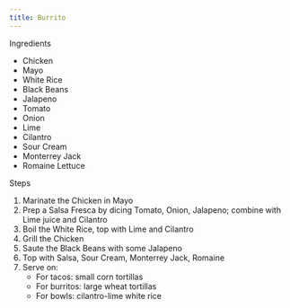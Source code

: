 ```yaml
---
title: Burrito
---
```

Ingredients
- Chicken
- Mayo
- White Rice
- Black Beans
- Jalapeno
- Tomato
- Onion
- Lime
- Cilantro
- Sour Cream
- Monterrey Jack
- Romaine Lettuce

Steps
1. Marinate the Chicken in Mayo
2. Prep a Salsa Fresca by dicing Tomato, Onion, Jalapeno; combine with Lime juice and Cilantro
3. Boil the White Rice, top with Lime and Cilantro
4. Grill the Chicken
5. Saute the Black Beans with some Jalapeno
6. Top with Salsa, Sour Cream, Monterrey Jack, Romaine
7. Serve on:
	- For tacos: small corn tortillas
	- For burritos: large wheat tortillas
	- For bowls: cilantro-lime white rice